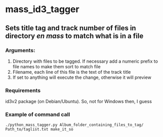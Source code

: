 # mass_id3_tagger
## Sets title tag and track number of files in directory _en mass_ to match what is in a file

### Arguments:
1.  Directory with files to be tagged. If necessary add a numeric prefix to file names to make them sort to match file
2.  Filename, each line of this file is the text of the track title
3.  If set to anything will execute the change, otherwise it will preview

### Requirements
id3v2 package (on Debian/Ubuntu). So, not for Windows then, I guess

### Example of command call
```
./python_mass_tagger.py Album_folder_containing_files_to_tag/ Path_to/taglist.txt make_it_so
```
